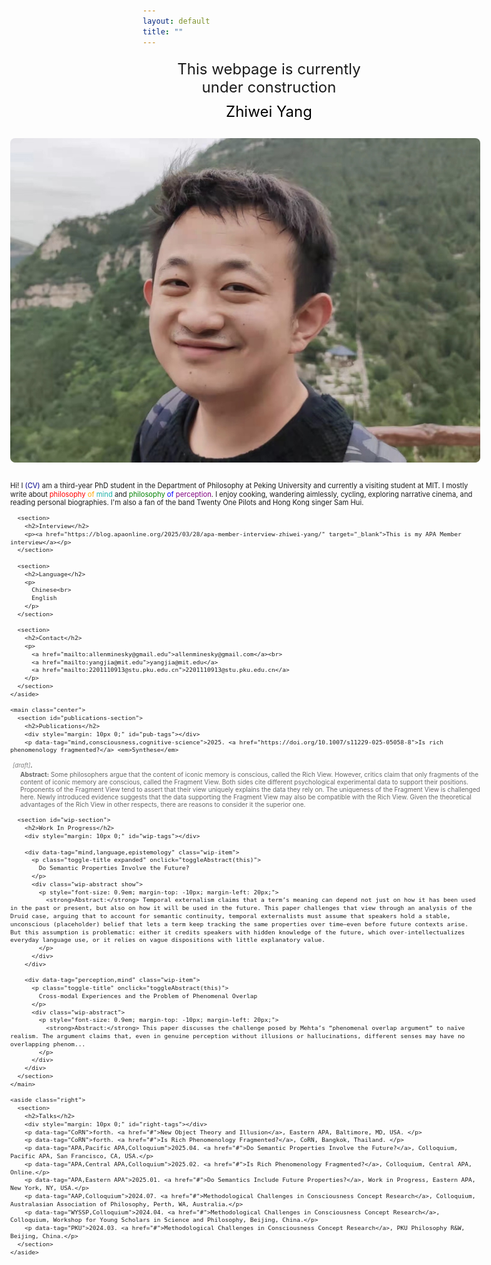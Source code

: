 ```yaml
---
layout: default
title: ""
---
```

<html lang="en">
<head>
  <meta charset="UTF-8" />
  <meta name="viewport" content="width=device-width, initial-scale=1.0"/>
  <style>
    * {
      box-sizing: border-box;
    }

    html, body {
      margin: 0;
      padding: 0;
      font-family: 'Georgia', serif;
      overflow-x: hidden;
      font-size: 16.5px;
    }

    a {
      text-decoration: none;
      color: darkblue;
    }

    a:hover {
      text-decoration: underline;
    }

    .container {
      display: flex;
      width: 100vw;
      padding-left: 10px;
      padding-right: 10px;
      gap: 20px;
      transform: translateX(-220px) scale(0.8);
      transform-origin: top left;
    }

    .left,
    .center,
    .right {
      padding-top: 10px;
      padding-bottom: 10px;
    }

    .left {
      flex: 1;
      min-width: 220px;
    }

    .center {
      flex: 2;
      min-width: 400px;
    }

    .right {
      flex: 1.2;
      min-width: 250px;
    }

    img.profile-photo {
      max-width: 100%;
      height: auto;
      border-radius: 10px;
      margin-bottom: 20px;
    }

    section {
      margin-bottom: 30px;
    }

    @media screen and (max-width: 900px) {
      .container {
        flex-direction: column;
        padding-left: 10px;
        padding-right: 10px;
      }

      .left, .center, .right {
        width: 100%;
      }

      .center {
        min-width: auto;
      }
    }

    .toggle-title {
      cursor: pointer;
      font-weight: 500;
      display: flex;
      align-items: center;
      gap: 8px;
      font-size: 1em;
      color: #666;
      transition: color 0.2s ease;
      user-select: none;
      position: relative;
      padding-left: 20px;
    }

    .toggle-title:hover {
      color: #000;
    }

    .toggle-title::before {
      content: '›';
      position: absolute;
      left: 0;
      top: 50%;
      transform: translateY(-50%) rotate(0deg);
      font-size: 1.1em;
      color: #666;
      transition: transform 0.3s ease;
    }

    .toggle-title.expanded::before {
      transform: translateY(-50%) rotate(90deg);
    }

    .wip-abstract {
      max-height: 0;
      overflow: hidden;
      opacity: 0;
      color: #666;
      transition: max-height 0.5s ease, opacity 0.5s ease;
    }

    .wip-abstract.show {
      max-height: 1000px;
      opacity: 1;
    }
  </style>
</head>
<body>

  <div class="construction-banner" style="font-size: 24px; margin: 20px; text-align: center;">
    <span>This</span>
    <span>webpage</span>
    <span>is</span>
    <span>currently</span>
    <span>under</span>
    <span>construction</span>
  </div>

  <div style="font-size: 24px; margin-top: -10px; margin-bottom: 20px; text-align: center; color: black;">
    Zhiwei Yang
  </div>

  <div class="container">
    <aside class="left">
      <img src="https://github.com/pkuphil/zhiweiyang/blob/main/WechatIMG826.jpg?raw=true" alt="Profile Photo" class="profile-photo">
      <p>
        Hi! I <a href="#">(CV)</a> am a third-year PhD student in the Department of Philosophy at Peking University and currently a visiting student at MIT. I mostly write about 
        <span style="color: red;">philosophy</span> <span style="color: orange;">of</span> <span style="color: lightseagreen;">mind</span> and 
        <span style="color: green;">philosophy</span> <span style="color: blue;">of</span> <span style="color: purple;">perception</span>.
        I enjoy cooking, wandering aimlessly, cycling, exploring narrative cinema, and reading personal biographies. I'm also a fan of the band Twenty One Pilots and Hong Kong singer Sam Hui.
      </p>

      <section>
        <h2>Interview</h2>
        <p><a href="https://blog.apaonline.org/2025/03/28/apa-member-interview-zhiwei-yang/" target="_blank">This is my APA Member interview</a></p>
      </section>

      <section>
        <h2>Language</h2>
        <p>
          Chinese<br>
          English
        </p>
      </section>

      <section>
        <h2>Contact</h2>
        <p>
          <a href="mailto:allenminesky@gmail.edu">allenminesky@gmail.com</a><br>
          <a href="mailto:yangjia@mit.edu">yangjia@mit.edu</a>
          <a href="mailto:2201110913@stu.pku.edu.cn">2201110913@stu.pku.edu.cn</a>
        </p>
      </section>
    </aside>

    <main class="center">
      <section id="publications-section">
        <h2>Publications</h2>
        <div style="margin: 10px 0;" id="pub-tags"></div>
        <p data-tag="mind,consciousness,cognitive-science">2025. <a href="https://doi.org/10.1007/s11229-025-05058-8">Is rich phenomenology fragmented?</a> <em>Synthese</em> 
  <a href="https://philpapers.org/archive/YANIRP.pdf" style="font-size: 0.85em; font-style: italic; color: gray; margin-left: 5px;">[draft]</a>.
</p>
        <p style="font-size: 0.9em; color: #666; margin-top: -10px; margin-left: 20px;">
          <strong>Abstract:</strong> Some philosophers argue that the content of iconic memory is conscious, called the Rich View. However, critics claim that only fragments of the content of iconic memory are conscious, called the Fragment View. Both sides cite different psychological experimental data to support their positions. Proponents of the Fragment View tend to assert that their view uniquely explains the data they rely on. The uniqueness of the Fragment View is challenged here. Newly introduced evidence suggests that the data supporting the Fragment View may also be compatible with the Rich View. Given the theoretical advantages of the Rich View in other respects, there are reasons to consider it the superior one.
        </p>
      </section>

      <section id="wip-section">
        <h2>Work In Progress</h2>
        <div style="margin: 10px 0;" id="wip-tags"></div>

        <div data-tag="mind,language,epistemology" class="wip-item">
          <p class="toggle-title expanded" onclick="toggleAbstract(this)">
            Do Semantic Properties Involve the Future?
          </p>
          <div class="wip-abstract show">
            <p style="font-size: 0.9em; margin-top: -10px; margin-left: 20px;">
              <strong>Abstract:</strong> Temporal externalism claims that a term’s meaning can depend not just on how it has been used in the past or present, but also on how it will be used in the future. This paper challenges that view through an analysis of the Druid case, arguing that to account for semantic continuity, temporal externalists must assume that speakers hold a stable, unconscious (placeholder) belief that lets a term keep tracking the same properties over time—even before future contexts arise. But this assumption is problematic: either it credits speakers with hidden knowledge of the future, which over-intellectualizes everyday language use, or it relies on vague dispositions with little explanatory value.
            </p>
          </div>
        </div>

        <div data-tag="perception,mind" class="wip-item">
          <p class="toggle-title" onclick="toggleAbstract(this)">
            Cross-modal Experiences and the Problem of Phenomenal Overlap
          </p>
          <div class="wip-abstract">
            <p style="font-size: 0.9em; margin-top: -10px; margin-left: 20px;">
              <strong>Abstract:</strong> This paper discusses the challenge posed by Mehta’s “phenomenal overlap argument” to naïve realism. The argument claims that, even in genuine perception without illusions or hallucinations, different senses may have no overlapping phenom...
            </p>
          </div>
        </div>
      </section>
    </main>

    <aside class="right">
      <section>
        <h2>Talks</h2>
        <div style="margin: 10px 0;" id="right-tags"></div>
        <p data-tag="CoRN">forth. <a href="#">New Object Theory and Illusion</a>, Eastern APA, Baltimore, MD, USA. </p>
        <p data-tag="CoRN">forth. <a href="#">Is Rich Phenomenology Fragmented?</a>, CoRN, Bangkok, Thailand. </p>
        <p data-tag="APA,Pacific APA,Colloquium">2025.04. <a href="#">Do Semantic Properties Involve the Future?</a>, Colloquium, Pacific APA, San Francisco, CA, USA.</p>
        <p data-tag="APA,Central APA,Colloquium">2025.02. <a href="#">Is Rich Phenomenology Fragmented?</a>, Colloquium, Central APA, Online.</p>
        <p data-tag="APA,Eastern APA">2025.01. <a href="#">Do Semantics Include Future Properties?</a>, Work in Progress, Eastern APA, New York, NY, USA.</p>
        <p data-tag="AAP,Colloquium">2024.07. <a href="#">Methodological Challenges in Consciousness Concept Research</a>, Colloquium, Australasian Association of Philosophy, Perth, WA, Australia.</p>
        <p data-tag="WYSSP,Colloquium">2024.04. <a href="#">Methodological Challenges in Consciousness Concept Research</a>, Colloquium, Workshop for Young Scholars in Science and Philosophy, Beijing, China.</p>
        <p data-tag="PKU">2024.03. <a href="#">Methodological Challenges in Consciousness Concept Research</a>, PKU Philosophy R&W, Beijing, China.</p>
      </section>
    </aside>
  </div>

  <script>
    document.addEventListener("DOMContentLoaded", () => {
      setupTagFilters('right', ['APA', 'Colloquium', 'Pacific APA', 'Central APA', 'Eastern APA', 'AAP', 'CoRN', 'WYSSP','PKU'], '.right');
      setupTagFilters('pub', ['mind', 'consciousness', 'cognitive-science'], '#publications-section');
      setupTagFilters('wip', ['mind', 'language', 'perception', 'epistemology'], '#wip-section');
    });

    function setupTagFilters(sectionId, tags, scopeSelector) {
      const container = document.querySelector(`#${sectionId}-tags`);
      const items = document.querySelectorAll(`${scopeSelector} [data-tag]`);
      const counts = {};

      items.forEach(item => {
        const tagList = item.dataset.tag.split(',');
        tagList.forEach(tag => {
          counts[tag] = (counts[tag] || 0) + 1;
        });
      });

      container.innerHTML = `<strong>Tags:</strong> <button onclick="filterByTag('${sectionId}', 'all', '${scopeSelector}')">All (${items.length})</button>`;

      tags.forEach(tag => {
        const btn = document.createElement('button');
        btn.textContent = `${tag} (${counts[tag] || 0})`;
        btn.setAttribute('onclick', `filterByTag('${sectionId}', '${tag}', '${scopeSelector}')`);
        container.appendChild(btn);
      });
    }

    function filterByTag(sectionId, tag, scopeSelector) {
      const items = document.querySelectorAll(`${scopeSelector} [data-tag]`);
      items.forEach(item => {
        const tags = item.dataset.tag.split(',');
        item.style.display = tag === 'all' || tags.includes(tag) ? 'block' : 'none';
      });
    }

    function toggleAbstract(element) {
      const abstract = element.nextElementSibling;
      const isVisible = abstract.classList.contains('show');
      element.classList.toggle('expanded', !isVisible);
      abstract.classList.toggle('show', !isVisible);
    }
  </script>

</body>
</html>
